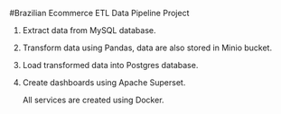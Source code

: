 #Brazilian Ecommerce ETL Data Pipeline Project

1. Extract data from MySQL database.
2. Transform data using Pandas, data are also stored in Minio bucket.
3. Load transformed data into Postgres database.
4. Create dashboards using Apache Superset.

   All services are created using Docker.
